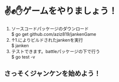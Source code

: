 # ✌️✊✋ゲームをやりましょう！

1. ソースコードパッケージのダウンロード<br>
  $ go get github.com/aziz819/jankenGame<br>
2. ↑1.によりビルドされたjankenを実行<br>
$ janken<br>
3. テストできます。battleパッケージの下で行う<br>
$ go test -v<br>
## さっそくジャンケンを始めよう！